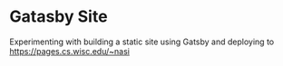 # Gatasby Site

Experimenting with building a static site using Gatsby and deploying to https://pages.cs.wisc.edu/~nasi
